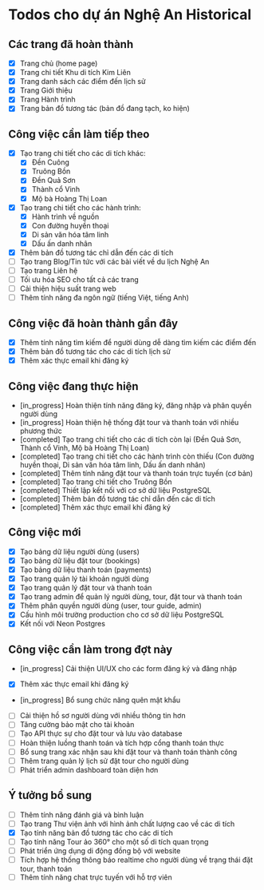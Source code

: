 # Todos cho dự án Nghệ An Historical

## Các trang đã hoàn thành
- [x] Trang chủ (home page)
- [x] Trang chi tiết Khu di tích Kim Liên
- [x] Trang danh sách các điểm đến lịch sử
- [x] Trang Giới thiệu
- [x] Trang Hành trình
- [x] Trang bản đồ tương tác (bản đồ đang tạch, ko hiện)

## Công việc cần làm tiếp theo
- [x] Tạo trang chi tiết cho các di tích khác: 
  - [x] Đền Cuông
  - [x] Truông Bồn
  - [x] Đền Quả Sơn
  - [x] Thành cổ Vinh
  - [x] Mộ bà Hoàng Thị Loan
- [x] Tạo trang chi tiết cho các hành trình:
  - [x] Hành trình về nguồn
  - [x] Con đường huyền thoại
  - [x] Di sản văn hóa tâm linh
  - [x] Dấu ấn danh nhân
- [x] Thêm bản đồ tương tác chỉ dẫn đến các di tích
- [ ] Tạo trang Blog/Tin tức với các bài viết về du lịch Nghệ An
- [ ] Tạo trang Liên hệ
- [ ] Tối ưu hóa SEO cho tất cả các trang
- [ ] Cải thiện hiệu suất trang web
- [ ] Thêm tính năng đa ngôn ngữ (tiếng Việt, tiếng Anh)

## Công việc đã hoàn thành gần đây
- [x] Thêm tính năng tìm kiếm để người dùng dễ dàng tìm kiếm các điểm đến
- [x] Thêm bản đồ tương tác cho các di tích lịch sử
- [x] Thêm xác thực email khi đăng ký

## Công việc đang thực hiện
- [in_progress] Hoàn thiện tính năng đăng ký, đăng nhập và phân quyền người dùng
- [in_progress] Hoàn thiện hệ thống đặt tour và thanh toán với nhiều phương thức
- [completed] Tạo trang chi tiết cho các di tích còn lại (Đền Quả Sơn, Thành cổ Vinh, Mộ bà Hoàng Thị Loan)
- [completed] Tạo trang chi tiết cho các hành trình còn thiếu (Con đường huyền thoại, Di sản văn hóa tâm linh, Dấu ấn danh nhân)
- [completed] Thêm tính năng đặt tour và thanh toán trực tuyến (cơ bản)
- [completed] Tạo trang chi tiết cho Truông Bồn
- [completed] Thiết lập kết nối với cơ sở dữ liệu PostgreSQL
- [completed] Thêm bản đồ tương tác chỉ dẫn đến các di tích
- [completed] Thêm xác thực email khi đăng ký

## Công việc mới
- [x] Tạo bảng dữ liệu người dùng (users)
- [x] Tạo bảng dữ liệu đặt tour (bookings)
- [x] Tạo bảng dữ liệu thanh toán (payments)
- [x] Tạo trang quản lý tài khoản người dùng
- [x] Tạo trang quản lý đặt tour và thanh toán
- [x] Tạo trang admin để quản lý người dùng, tour, đặt tour và thanh toán
- [x] Thêm phân quyền người dùng (user, tour guide, admin)
- [x] Cấu hình môi trường production cho cơ sở dữ liệu PostgreSQL
- [x] Kết nối với Neon Postgres

## Công việc cần làm trong đợt này
- [in_progress] Cải thiện UI/UX cho các form đăng ký và đăng nhập
- [x] Thêm xác thực email khi đăng ký
- [in_progress] Bổ sung chức năng quên mật khẩu
- [ ] Cải thiện hồ sơ người dùng với nhiều thông tin hơn
- [ ] Tăng cường bảo mật cho tài khoản
- [ ] Tạo API thực sự cho đặt tour và lưu vào database
- [ ] Hoàn thiện luồng thanh toán và tích hợp cổng thanh toán thực
- [ ] Bổ sung trang xác nhận sau khi đặt tour và thanh toán thành công
- [ ] Thêm trang quản lý lịch sử đặt tour cho người dùng
- [ ] Phát triển admin dashboard toàn diện hơn

## Ý tưởng bổ sung
- [ ] Thêm tính năng đánh giá và bình luận
- [ ] Tạo trang Thư viện ảnh với hình ảnh chất lượng cao về các di tích
- [x] Tạo tính năng bản đồ tương tác cho các di tích
- [ ] Tạo tính năng Tour ảo 360° cho một số di tích quan trọng
- [ ] Phát triển ứng dụng di động đồng bộ với website
- [ ] Tích hợp hệ thống thông báo realtime cho người dùng về trạng thái đặt tour, thanh toán
- [ ] Thêm tính năng chat trực tuyến với hỗ trợ viên
